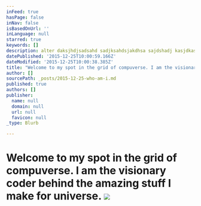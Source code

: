 ```yaml
---
inFeed: true
hasPage: false
inNav: false
isBasedOnUrl: ''
inLanguage: null
starred: true
keywords: []
description: alter daksjhdjsadsahd sadjksahdsjakdhsa sajdshadj kasjdkashd akjsd s
datePublished: '2015-12-25T10:00:59.166Z'
dateModified: '2015-12-25T10:00:38.385Z'
title: "Welcome to my spot in the grid of compuverse. I am the visionary coder behind the amazing stuff I make for universe.\_"
author: []
sourcePath: _posts/2015-12-25-who-am-i.md
published: true
authors: []
publisher:
  name: null
  domain: null
  url: null
  favicon: null
_type: Blurb

---
```

# Welcome to my spot in the grid of compuverse. I am the visionary coder behind the amazing stuff I make for universe. ![](https://s3-us-west-2.amazonaws.com/the-grid-img/p/d0d9ff32fb0653b8f1598eac280635b506f33d7d.jpg)